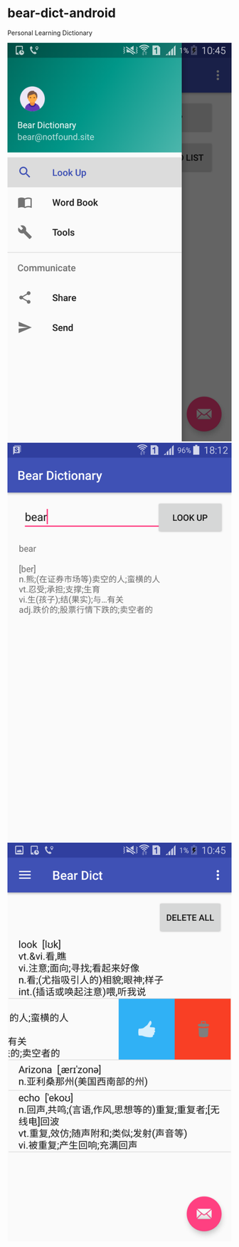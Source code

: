 # bear-dict-android
Personal Learning Dictionary

![alt text](pic/1.png)
![alt text](pic/3.png)
![alt text](pic/2.png)
